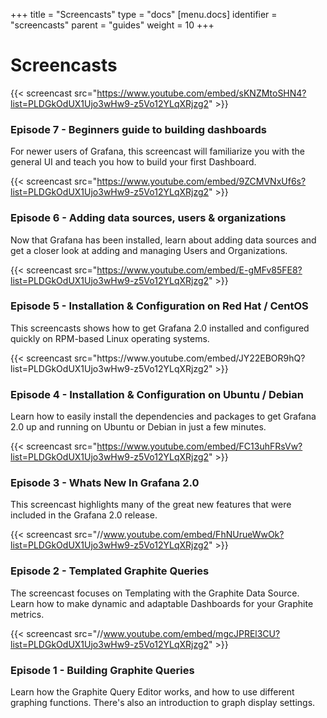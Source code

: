 +++
title = "Screencasts"
type = "docs"
[menu.docs]
identifier = "screencasts"
parent = "guides"
weight = 10
+++

# Screencasts


{{< screencast src="https://www.youtube.com/embed/sKNZMtoSHN4?list=PLDGkOdUX1Ujo3wHw9-z5Vo12YLqXRjzg2" >}}

### Episode 7 - Beginners guide to building dashboards

For newer users of Grafana, this screencast will familiarize you with the general UI and teach you how to build your first Dashboard.

<div class="clearfix"></div>

{{< screencast src="https://www.youtube.com/embed/9ZCMVNxUf6s?list=PLDGkOdUX1Ujo3wHw9-z5Vo12YLqXRjzg2" >}}

### Episode 6 - Adding data sources, users & organizations

Now that Grafana has been installed, learn about adding data sources and get a closer look at adding and managing Users and Organizations.

<div class="clearfix"></div>

{{< screencast src="https://www.youtube.com/embed/E-gMFv85FE8?list=PLDGkOdUX1Ujo3wHw9-z5Vo12YLqXRjzg2" >}}

### Episode 5 - Installation & Configuration on Red Hat / CentOS

This screencasts shows how to get Grafana 2.0 installed and configured quickly on RPM-based Linux operating systems.

<div class="clearfix"></div>
{{< screencast src="https://www.youtube.com/embed/JY22EBOR9hQ?list=PLDGkOdUX1Ujo3wHw9-z5Vo12YLqXRjzg2" >}}

### Episode 4 - Installation & Configuration on Ubuntu / Debian

Learn how to easily install the dependencies and packages to get Grafana 2.0 up and running on Ubuntu or Debian in just a few minutes.

<div class="clearfix"></div>

{{< screencast src="https://www.youtube.com/embed/FC13uhFRsVw?list=PLDGkOdUX1Ujo3wHw9-z5Vo12YLqXRjzg2" >}}

### Episode 3 - Whats New In Grafana 2.0

This screencast highlights many of the great new features that were included in the Grafana 2.0 release.

<div class="clearfix"></div>

{{< screencast src="//www.youtube.com/embed/FhNUrueWwOk?list=PLDGkOdUX1Ujo3wHw9-z5Vo12YLqXRjzg2" >}}
### Episode 2 - Templated Graphite Queries

The screencast focuses on Templating with the Graphite Data Source. Learn how to make dynamic and adaptable Dashboards for your Graphite metrics.

<div class="clearfix"></div>

{{< screencast src="//www.youtube.com/embed/mgcJPREl3CU?list=PLDGkOdUX1Ujo3wHw9-z5Vo12YLqXRjzg2" >}}
### Episode 1 - Building Graphite Queries

Learn how the Graphite Query Editor works, and how to use different graphing functions. There's also an introduction to graph display settings.

<div class="clearfix"></div>


